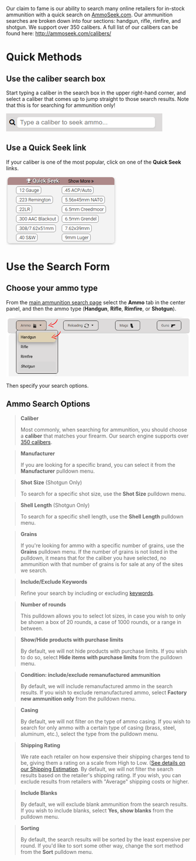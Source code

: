 <!-- TITLE: Searching Ammunition -->
<!-- SUBTITLE: How to search for ammo using AmmoSeek.com -->

Our claim to fame is our ability to search many online retailers for in-stock ammunition with a quick search on [AmmoSeek.com](https://ammoseek.com). Our ammunition searches are broken down into four sections: handgun, rifle, rimfire, and shotgun. We support over 350 calibers. A full list of our calibers can be found here: http://ammoseek.com/calibers/

# Quick Methods
## Use the caliber search box

Start typing a caliber in the search box in the upper right-hand corner, and select a caliber that comes up to jump straight to those search results. Note that this is for searching for ammunition only!

![Calibersearchbox](/uploads/calibersearchbox.png "Calibersearchbox")

## Use a Quick Seek link

If your caliber is one of the most popular, click on one of the **Quick Seek** links.

![Quickseeklinks](/uploads/quickseeklinks.png "Quickseeklinks")

# Use the Search Form

## Choose your ammo type

From the [main ammunition search page](https://ammoseek.com/) select the **Ammo** tab in the center panel, and then the ammo type (**Handgun**, **Rifle**, **Rimfire**, or **Shotgun**).

![Formammohandgun](/uploads/formammohandgun.png "Formammohandgun")

Then specify your search options.

## Ammo Search Options

> **Caliber**
> 
> Most commonly, when searching for ammunition, you should choose a **caliber** that matches your firearm. Our search engine supports over [350 calibers](http://ammoseek.com/calibers/).

> **Manufacturer**
> 
> If you are looking for a specific brand, you can select it from the **Manufacturer** pulldown menu.

> **Shot Size** (Shotgun Only)
> 
> To search for a specific shot size, use the **Shot Size** pulldown menu.

> **Shell Length** (Shotgun Only)
> 
> To search for a specific shell length, use the **Shell Length** pulldown menu.

> **Grains**
> 
> If you're looking for ammo with a specific number of grains, use the **Grains** pulldown menu. If the number of grains is not listed in the pulldown, it means that for the caliber you have selected, no ammunition with that number of grains is for sale at any of the sites we search.

> **Include/Exclude Keywords**
> 
> Refine your search by including or excluding [keywords](keywords).

> **Number of rounds**
> 
> This pulldown allows you to select lot sizes, in case you wish to only be shown a box of 20 rounds, a case of 1000 rounds, or a range in between.

> **Show/Hide products with purchase limits**
> 
> By default, we will not hide products with purchase limits. If you wish to do so, select **Hide items with purchase limits** from the pulldown menu.

> **Condition: include/exclude remanufactured ammunition**
> 
> By default, we will include remanufactured ammo in the search results. If you wish to exclude remanufactured ammo, select **Factory new ammunition only** from the pulldown menu.

> **Casing**
> 
> By default, we will not filter on the type of ammo casing. If you wish to search for only ammo with a certain type of casing (brass, steel, aluminum, etc.), select the type from the pulldown menu.

> **Shipping Rating**
> 
> We rate each retailer on how expensive their shipping charges tend to be, giving them a rating on a scale from High to Low. ([See details on our Shipping Estimation](https://ammoseek.com/shipping_estimation/). By default, we will not filter the search results based on the retailer's shipping rating. If you wish, you can exclude results from retailers with "Average" shipping costs or higher.

> **Include Blanks**
> 
> By default, we will exclude blank ammunition from the search results. If you wish to include blanks, select **Yes, show blanks** from the pulldown menu.

> **Sorting**
> 
> By default, the search results will be sorted by the least expensive per round. If you'd like to sort some other way, change the sort method from the **Sort** pulldown menu.